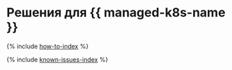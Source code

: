 # Решения для {{ managed-k8s-name }}

{% include [how-to-index](how-to/index.md) %}

{% include [known-issues-index](known-issues/index.md) %}
